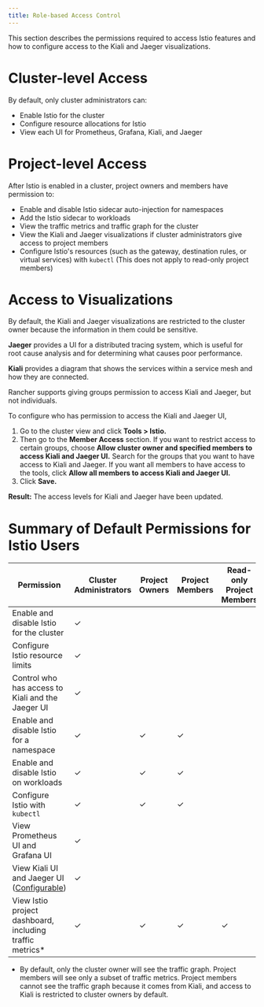 ```yaml
---
title: Role-based Access Control
---
```


This section describes the permissions required to access Istio features and how to configure access to the Kiali and Jaeger visualizations.

# Cluster-level Access

By default, only cluster administrators can:

- Enable Istio for the cluster
- Configure resource allocations for Istio
- View each UI for Prometheus, Grafana, Kiali, and Jaeger

# Project-level Access

After Istio is enabled in a cluster, project owners and members have permission to:

- Enable and disable Istio sidecar auto-injection for namespaces
- Add the Istio sidecar to workloads
- View the traffic metrics and traffic graph for the cluster
- View the Kiali and Jaeger visualizations if cluster administrators give access to project members
- Configure Istio's resources (such as the gateway, destination rules, or virtual services) with `kubectl` (This does not apply to read-only project members)

# Access to Visualizations

By default,  the Kiali and Jaeger visualizations are restricted to the cluster owner because the information in them could be sensitive.

**Jaeger** provides a UI for a distributed tracing system, which is useful for root cause analysis and for determining what causes poor performance.

**Kiali** provides a diagram that shows the services within a service mesh and how they are connected.

Rancher supports giving groups permission to access Kiali and Jaeger, but not individuals.

To configure who has permission to access the Kiali and Jaeger UI,

1. Go to the cluster view and click **Tools > Istio.**
1. Then go to the **Member Access** section. If you want to restrict access to certain groups, choose **Allow cluster owner and specified members to access Kiali and Jaeger UI.** Search for the groups that you want to have access to Kiali and Jaeger. If you want all members to have access to the tools, click **Allow all members to access Kiali and Jaeger UI.**
1. Click **Save.**

**Result:** The access levels for Kiali and Jaeger have been updated.

# Summary of Default Permissions for Istio Users

| Permission                         | Cluster Administrators | Project Owners | Project Members | Read-only Project Members |
|------------------------------------------|----------------|----------------|-----------------|---------------------------|
| Enable and disable Istio for the cluster | ✓              |                |                 |                           |
| Configure Istio resource limits          | ✓              |                |                 |                           |
| Control who has access to Kiali and the Jaeger UI | ✓     |                |                 |                           |
| Enable and disable Istio for a namespace | ✓              | ✓              | ✓              |                           |
| Enable and disable Istio on workloads    | ✓              | ✓              | ✓              |                           |
| Configure Istio with `kubectl`           | ✓              | ✓              | ✓              |                          |
| View Prometheus UI and Grafana UI           | ✓              |               |               |                          |
| View Kiali UI and Jaeger UI ([Configurable](#access-to-visualizations)) | ✓              |                |                |                           |
| View Istio project dashboard, including traffic metrics* | ✓          | ✓              | ✓            | ✓        |

* By default, only the cluster owner will see the traffic graph. Project members will see only a subset of traffic metrics. Project members cannot see the traffic graph because it comes from Kiali, and access to Kiali is restricted to cluster owners by default.